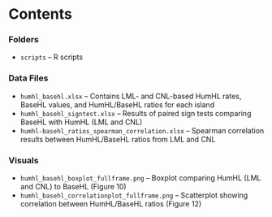 # Contents
### Folders
- `scripts` – R scripts
### Data Files
- `humhl_basehl.xlsx` – Contains LML- and CNL-based HumHL rates, BaseHL values, and HumHL/BaseHL ratios for each island  
- `humhl_basehl_signtest.xlsx` – Results of paired sign tests comparing BaseHL with HumHL (LML and CNL)  
- `humhl-basehl_ratios_spearman_correlation.xlsx` – Spearman correlation results between HumHL/BaseHL ratios from LML and CNL  
### Visuals
- `humhl_basehl_boxplot_fullframe.png` – Boxplot comparing HumHL (LML and CNL) to BaseHL (Figure 10)  
- `humhl_basehl_correlationplot_fullframe.png` – Scatterplot showing correlation between HumHL/BaseHL ratios (Figure 12)
